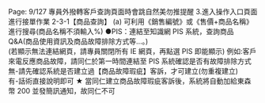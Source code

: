 Page: 9/127
專員外撥轉客戶查詢頁面時會跳自然美勿推提醒 3.進入操作入口頁面進行接單作業
2-3-1【商品查詢】
(a) 可利用《銷售編號》或《售價+商品名稱》進行搜尋(商品名稱不須輸入%)
●PIS：連結至知識網 PIS 系統，查詢商品 Q&A(商品使用資訊及商品故障排除方式等…。)  
(若顯示無法連結網頁，請專員關閉所有 IE 網頁，再點選 PIS 即能顯示)
例如:客戶來電反應商品故障，請同仁於第一時間連結至 PIS 系統確認是否有故障排除方式  
無-請先確認系統是否建立過【商品故障瑕疵】客訴，才可建立(勿重複建立)  
有-話術直接說明即可
★ 當同仁建立商品故障瑕疵客訴後，系統將自動加給東森幣 200 並發簡訊通知，故同仁不可